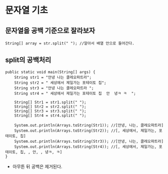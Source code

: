 # 문자열 기초
## 문자열을 공백 기준으로 잘라보자
    String[] array = str.split(" "); //알아서 배열 안으로 들어간다.

## split의 공백처리
    public static void main(String[] args) {
		String str1 = "안녕 나는 클레오파트라";
		String str2 = " 세상에서 제일가는 포테이토 칩";
		String str3 = "안녕 나는 클레오파트라 ";
		String str4 = " 세상에서 제일가는 포테이토 칩  안  녕ㅋ ㅋ  ";
		
		String[] Str1 = str1.split(" ");
		String[] Str2 = str2.split(" ");
		String[] Str3 = str3.split(" ");
		String[] Str4 = str4.split(" ");
		
		System.out.println(Arrays.toString(Str1)); //[안녕, 나는, 클레오파트라]
		System.out.println(Arrays.toString(Str2)); //[, 세상에서, 제일가는, 포테이토, 칩]
		System.out.println(Arrays.toString(Str3)); //[안녕, 나는, 클레오파트라]
		System.out.println(Arrays.toString(Str4)); //[, 세상에서, 제일가는, 포테이토, 칩, , 안, , 녕ㅋ, ㅋ]
	}
* 아무튼 뒤 공백은 제거된다.
